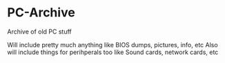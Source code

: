 # PC-Archive
Archive of old PC stuff

Will include pretty much anything like BIOS dumps, pictures, info, etc
Also will include things for perihperals too like Sound cards, network cards, etc
